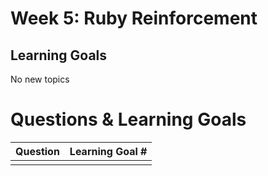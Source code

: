 # Week 5: Ruby Reinforcement
## Learning Goals
No new topics

# Questions & Learning Goals
| Question | Learning Goal #|
|:--------:|-------------------
|          |   |
